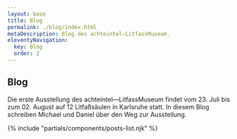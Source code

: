 ```yaml
---
layout: base
title: Blog
permalink: ./blog/index.html
metaDescription: Blog des achteintel—LitfassMuseum.
eleventyNavigation:
  key: Blog
  order: 2
---
```


## Blog

Die erste Ausstellung des achteintel—LitfassMuseum findet vom 23. Juli bis zum 02. August auf 12 Litfaßsäulen in Karlsruhe statt. In diesem Blog schreiben Michael und Daniel über den Weg zur Ausstellung.   

{% include "partials/components/posts-list.njk" %}
